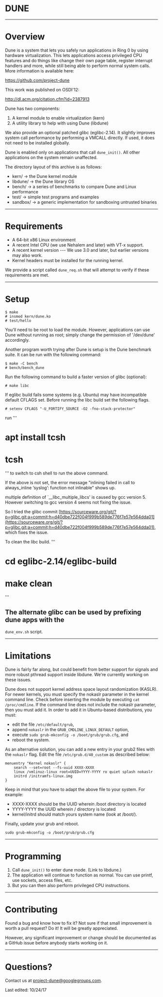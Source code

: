 # DUNE

----
# Overview

Dune is a system that lets you safely run applications in Ring 0 by using
hardware virtualization.  This lets applications access privileged CPU features
and do things like change their own page table, register interrupt handlers and
more, while still being able to perform normal system calls.  More information
is available here:

https://github.com/project-dune

This work was published on OSDI'12:

http://dl.acm.org/citation.cfm?id=2387913

Dune has two components:

1. A kernel module to enable virtualization (kern)
2. A utility library to help with using Dune (libdune)

We also provide an optional patched glibc (eglibc-2.14). It slightly
improves system call performance by performing a VMCALL directly.
If used, it does not need to be installed globally.

Dune is enabled only on applications that call `dune_init()`. All other
applications on the system remain unaffected.

The directory layout of this archive is as follows:

* kern/    -> the Dune kernel module
* libdune/ -> the Dune library OS
* bench/   -> a series of benchmarks to compare Dune and Linux performance
* test/    -> simple test programs and examples
* sandbox/ -> a generic implementation for sandboxing untrusted binaries

----
# Requirements

* A 64-bit x86 Linux environment
* A recent Intel CPU (we use Nehalem and later) with VT-x support.
* A recent kernel version --- We use 3.0 and later, but earlier versions
  may also work.
* Kernel headers must be installed for the running kernel.

We provide a script called `dune_req.sh` that will attempt to verify
if these requirements are met.

----
# Setup

```
$ make
# insmod kern/dune.ko
# test/hello
```

You'll need to be root to load the module. However, applications can use
Dune without running as root; simply change the permission of '/dev/dune'
accordingly.

Another program worth trying after Dune is setup is the Dune benchmark suite.
It can be run with the following command:

```
$ make -C bench
# bench/bench_dune
```

Run the following command to build a faster version of glibc (optional):

```
# make libc
```

If eglibc build fails some systems (e.g. Ubuntu) may have incompatible default
CFLAGS set.  Before running the libc build set the following flags.

```
# setenv CFLAGS "-U_FORTIFY_SOURCE -O2 -fno-stack-protector"
```

run
'''
# apt install tcsh
# tcsh
'''
to switch to csh shell to run the above command.

If the above is not set, the error message "inlining failed in call to always_inline ‘syslog’: function not inlinable" shows up.

multiple definition of `__libc_multiple_libcs' is caused by gcc version 5.
However switching to gcc version 4 seems not fixing the issue.

So I tried the glibc commit [https://sourceware.org/git/?p=glibc.git;a=commit;h=d40dbe722f004f999b589de776f7e57e564dda01](https://sourceware.org/git/?p=glibc.git;a=commit;h=d40dbe722f004f999b589de776f7e57e564dda01), which fixes the issue.

To clean the libc build.
'''
# cd eglibc-2.14/eglibc-build
# make clean
'''

## The alternate glibc can be used by prefixing dune apps with the
`dune_env.sh` script.

----
# Limitations

Dune is fairly far along, but could benefit from better support for signals
and more robust pthread support inside libdune. We're currently working on
these issues.

Dune does not support kernel address space layout randomization (KASLR). For
newer kernels, you must specify the nokaslr parameter in the kernel command
line. Check before inserting the module by executing `cat /proc/cmdline`. If
the command line does not include the nokaslr parameter, then you must add it.
In order to add it in Ubuntu-based distributions, you must:

* edit the file `/etc/default/grub`,
* append `nokaslr` in the `GRUB_CMDLINE_LINUX_DEFAULT` option,
* execute `sudo grub-mkconfig -o /boot/grub/grub.cfg`, and
* reboot the system.

As an alternative solution, you can add a new entry in your grub2 files with
the `nokaslr` flag. Edit the file `/etc/grub.d/40_custom` as described below:

```
menuentry "Kernel nokaslr" {
    search --set=root --fs-uuid XXXX-XXXX
    linux /vmlinuz-linux root=UUID=YYYY-YYYY ro quiet splash nokaslr
    initrd /initramfs-linux.img
}

```

Keep in mind that you have to adapt the above file to your system. For
example:

* XXXX-XXXX should be the UUID wherein /boot directory is located
* YYYY-YYYY the UUID wherein / directory is located
* kernel/initrd should match yours system name (look at /boot/). 

Finally, update your grub and reboot.

```
sudo grub-mkconfig -o /boot/grub/grub.cfg
```
----
# Programming

1. Call `dune_init()` to enter dune mode.  (Link to libdune.)
2. The application will continue to function as normal.  You can use printf,
   use sockets, access files, etc.
3. But you can then also perform privileged CPU instructions.

----
# Contributing

Found a bug and know how to fix it? Not sure if that small improvement is
worth a pull request? Do it! It will be greatly appreciated.

However, any significant improvement or change should be documented as a
GitHub issue before anybody starts working on it.

----
# Questions?

Contact us at project-dune@googlegroups.com.

Last edited: 10/24/17
